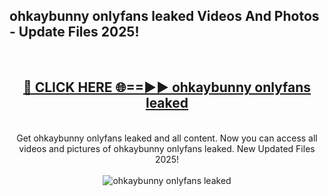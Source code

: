 <h2>ohkaybunny onlyfans leaked Videos And Photos - Update Files 2025!</h2>
<br>
<div align="center">
<h2><a href="https://linkcuts.com/hfmhzwbr" rel="nofollow">🔴 CLICK HERE 🌐==►► ohkaybunny onlyfans leaked</a></h2>
<br>
Get ohkaybunny onlyfans leaked and all content. Now you can access all videos and pictures of ohkaybunny onlyfans leaked. New Updated Files 2025!
<br>
<br>
<a href="https://linkcuts.com/hfmhzwbr" rel="nofollow" data-target="animated-image.originalLink"><img src="https://i.ibb.co.com/WyWwxjT/player-gif2.gif" alt="ohkaybunny onlyfans leaked" style="max-width: 100%; display: inline-block;" data-target="animated-image.originalImage"></a>
</div>
<br>
